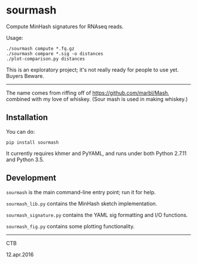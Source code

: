 # sourmash

Compute MinHash signatures for RNAseq reads.

Usage:

    ./sourmash compute *.fq.gz
    ./sourmash compare *.sig -o distances
    ./plot-comparison.py distances

This is an exploratory project; it's not really ready for people to use yet.
Buyers Beware.

----

The name comes from riffing off of https://github.com/marbl/Mash,
combined with my love of whiskey.  (Sour mash is used in making
whiskey.)

## Installation

You can do:

    pip install sourmash

It currently requires khmer and PyYAML, and runs under both
Python 2.7.11 and Python 3.5.

## Development

`sourmash` is the main command-line entry point; run it for help.

`sourmash_lib.py` contains the MinHash sketch implementation.

`sourmash_signature.py` contains the YAML sig formatting and I/O functions.

`sourmash_fig.py` contains some plotting functionality.

----

CTB

12.apr.2016
